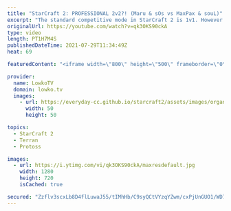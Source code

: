 ```yaml
---
title: "StarCraft 2: PROFESSIONAL 2v2?! (Maru & sOs vs MaxPax & souL)"
excerpt: "The standard competitive mode in StarCraft 2 is 1v1. However the OlimoLeague recently put on an event where they invited three teams of progamers to face off in a 2v2 (2 vs 2) event. In this video I cast a best-of-5 between Maru and sOs on one team, and MaxPax and souL on the other.  OlimoLeague on Patreon:"
originalUrl: https://youtube.com/watch?v=qk3OKS90ckA
type: video
length: PT1H7M4S
publishedDateTime: 2021-07-29T11:34:49Z
heat: 69

featuredContent: "<iframe width=\"800\" height=\"500\" frameborder=\"0\" src=\"https://www.youtube.com/embed/qk3OKS90ckA\" allow=\"accelerometer; autoplay; encrypted-media; gyroscope; picture-in-picture\" allowfullscreen></iframe>"

provider:
  name: LowkoTV
  domain: lowko.tv
  images:
    - url: https://everyday-cc.github.io/starcraft2/assets/images/organizations/lowko.tv-50x50.jpg
      width: 50
      height: 50

topics:
  - StarCraft 2
  - Terran
  - Protoss

images:
  - url: https://i.ytimg.com/vi/qk3OKS90ckA/maxresdefault.jpg
    width: 1280
    height: 720
    isCached: true

secured: "Zzflv3scxLb8D4flLuwaJ55/tIMhHb/C9syQCtVYzqYZwm/cxPjUnGUO1/WD7AcFH7xSva685P0Kg/iXDyJjJnGIvgEqz4DebSrhp9JRdWrnkI/Rnvn8DrDvWZ+uh8AntF/i5TC9cN7wz+Q4L4nolYjN7mMFesV5KYqP92+eUynY+cRN8SM9dkJIZFh0bKkwe/Aed1fp6zB5oOsp8bV+fM+TYZPqqGIKcvyO8upoD5fUlVcrLmIHbHpWMHnOQQygkRnsNRX57ePo/PFXjJmIlPnLySnor2gAOZS1PFVaIEqY9iZVFwTaQzeoUZAPCPKyUpcM3/71VA5DKx3rzuT97eeclUpNQcfQuo0KWF8fFMcF/G/boSej0tFakIceE5tE4rNHfwlmvmyvHcy5U6lvzzluw1EpJit3F/5suIGWoDoALsVf7qh3gJwo8uxoX+t9;o+8KZyq4g48PkUAAiIPsWA=="
---
```


